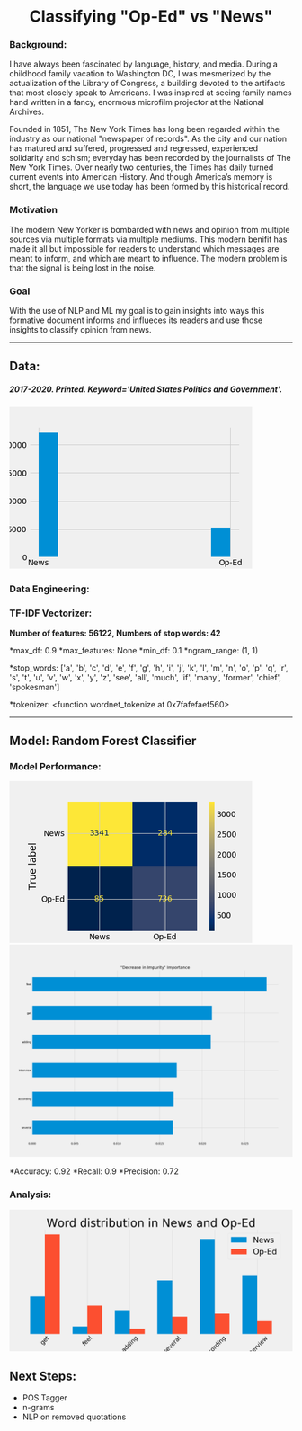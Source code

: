 # <div align='center'> Classifying "Op-Ed" vs "News" </div>

### Background:

I have always been fascinated by language, history, and media. During a childhood family vacation to Washington DC, I was mesmerized by the actualization of the Library of Congress, a building devoted to the artifacts that most closely speak to Americans. I was inspired at seeing family names hand written in a fancy, enormous microfilm projector at the National Archives. 

Founded in 1851, The New York Times has long been regarded within the industry as our national "newspaper of records". As the city and our nation has matured and suffered, progressed and regressed, experienced solidarity and schism; everyday has been recorded by the journalists of The New York Times. Over nearly two centuries, the Times has daily turned current events into American History. And though America’s memory is short, the language we use today has been formed by this historical record.

### Motivation 

The modern New Yorker is bombarded with news and opinion from multiple sources via multiple formats via multiple mediums. This modern benifit has made it all but impossible for readers to understand which messages are meant to inform, and which are meant to influence. The modern problem is that the signal is being lost in the noise.

###  Goal

With the use of NLP and ML my goal is to gain insights into ways this formative document informs and influeces its readers and use those insights to classify opinion from news.

<hr>

## Data:

##### 2017-2020. Printed. Keyword='United States Politics and Government'.

![Number of Op-Ed and News articles](img/oped_news_hist.png)

### Data Engineering: 


### TF-IDF Vectorizer:

**Number of features: 56122, Numbers of stop words: 42**

*max_df: 0.9
*max_features: None
*min_df: 0.1
*ngram_range: (1, 1)

*stop_words: ['a', 'b', 'c', 'd', 'e', 'f', 'g', 'h', 'i', 'j', 'k', 'l', 'm', 'n', 'o', 'p', 'q', 'r', 's', 't', 'u', 'v', 'w', 'x', 'y', 'z', 'see', 'all', 'much', 'if', 'many', 'former', 'chief', 'spokesman']

*tokenizer: <function wordnet_tokenize at 0x7fafefaef560>

<hr>

## Model: Random Forest Classifier


### Model Performance: 

![Confusion Matrix](img/confusion_matrix.png)
![Important Features](img/feature_imporance.png)

*Accuracy: 0.92
*Recall: 0.9
*Precision: 0.72

### Analysis:

![Word Disribution](img/word_dist.png)


## Next Steps:
- POS Tagger
- n-grams
- NLP on removed quotations

